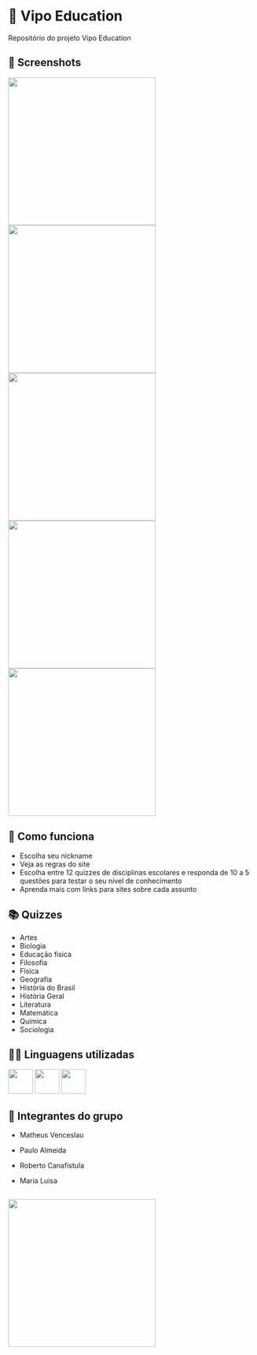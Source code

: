 # 🔴 Vipo Education

 Repositório do projeto Vipo Education

 ## 📸 Screenshots
<img src='https://github.com/vipo-education/vipo_education/assets/158237204/07316db9-4bb3-4ef7-80f2-44a676eb4397' width='300'>
<img src='https://github.com/vipo-education/vipo_education/assets/158237204/0c3afc71-48af-4a00-a363-dcad0225ae61' width='300'>
<img src='https://github.com/vipo-education/vipo_education/assets/158237204/e0b6436c-9c24-4225-ba90-d3010f0bce87' width='300'>
<img src='https://github.com/vipo-education/vipo_education/assets/158237204/334d42ce-e545-423b-898c-36d792a48e28' width='300'>
<img src='https://github.com/vipo-education/vipo_education/assets/158237204/058e4a1f-4ee6-4612-aa6a-3ef4ab7c9950' width='300'>

## 📝 Como funciona
- Escolha seu nickname
- Veja as regras do site
- Escolha entre 12 quizzes de disciplinas escolares e responda de 10 a 5 questões para testar o seu nível de conhecimento
- Aprenda mais com links para sites sobre cada assunto

## 📚 Quizzes
- Artes
- Biologia
- Educação fisica
- Filosofia
- Física
- Geografia 
- História do Brasil
- História Geral
- Literatura
- Matemática
- Química 
- Sociologia

## 👨‍💻 Linguagens utilizadas
<img src="https://github.com/vipo-education/vipo_education/assets/158237204/803fdd14-a809-4def-96e1-012999709e42" width="50">
<img src="https://github.com/vipo-education/vipo_education/assets/158237204/d4334d0f-1b22-4f36-a38f-e325ed9441ce" width="50">
<img src="https://github.com/vipo-education/vipo_education/assets/158237204/4d51518f-1c6c-4df9-86a6-b12f8726168d" width="50">

## 👥 Integrantes do grupo
- Matheus Venceslau
- Paulo Almeida
- Roberto Canafistula
- Maria Luisa

  ##

<img src='https://github.com/vipo-education/vipo_education/assets/158237204/b4b8dd89-8d4d-4151-a4fd-957c7e69d4bd' height='300'>
